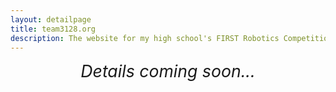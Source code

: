 ```yaml
---
layout: detailpage
title: team3128.org
description: The website for my high school's FIRST Robotics Competition team, built from scratch in HTML/CSS/JS using Jekyll.
---
```


<div style="text-align: center; font-size: 20pt"><i>Details coming soon...</i></div>